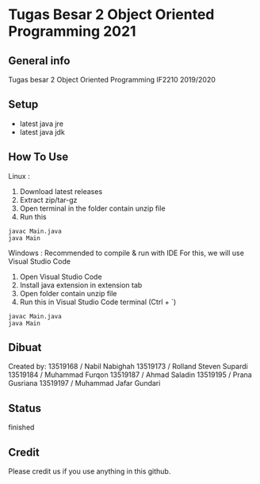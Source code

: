 # Tugas Besar 2 Object Oriented Programming 2021


## General info
Tugas besar 2 Object Oriented Programming IF2210 2019/2020

## Setup
- latest java jre
- latest java jdk

## How To Use
Linux : 

1. Download latest releases
2. Extract zip/tar-gz
3. Open terminal in the folder contain unzip file
4. Run this

```
javac Main.java
java Main
```

Windows :
Recommended to compile & run with IDE
For this, we will use Visual Studio Code

1. Open Visual Studio Code
2. Install java extension in extension tab
3. Open folder contain unzip file
4. Run this in Visual Studio Code terminal (Ctrl + `)


```
javac Main.java
java Main
```

## Dibuat
Created by:
13519168 / Nabil Nabighah
13519173 / Rolland Steven Supardi
13519184 / Muhammad Furqon
13519187 / Ahmad Saladin
13519195 / Prana Gusriana
13519197 / Muhammad Jafar Gundari


## Status
finished

## Credit
Please credit us if you use anything in this github.
